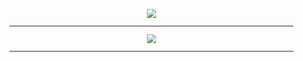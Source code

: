 <p align="center">
<a href="https://discord.gg/inversores">
 <img src="https://lanyard.cnrad.dev/api/931833357854199849"></img>
 </a>
</p>

---
<p align="center">
<img src="https://skillicons.dev/icons?i=html,css,js,react,nodejs,firebase,bootstrap,discord,git,tailwind,wordpress,&theme=dark"/>
</p>

---
